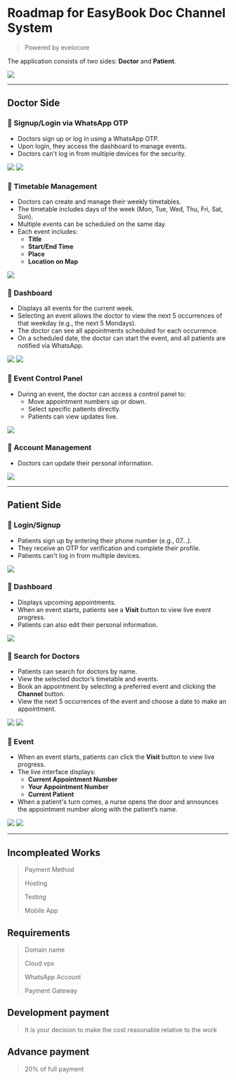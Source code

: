 # Roadmap for EasyBook Doc Channel System 
> Powered by evelocore

The application consists of two sides: **Doctor** and **Patient**.


<img src="./media/ss (2).png" />

---

## **Doctor Side**

### 🧢 Signup/Login via WhatsApp OTP
- Doctors sign up or log in using a WhatsApp OTP.
- Upon login, they access the dashboard to manage events.
- Doctors can't log in from multiple devices for the security.
<img src="./media/ss (11).png" />
<img src="./media/ss (14).png" />

### 🧢 Timetable Management
- Doctors can create and manage their weekly timetables.
- The timetable includes days of the week (Mon, Tue, Wed, Thu, Fri, Sat, Sun).
- Multiple events can be scheduled on the same day.
- Each event includes:
  - **Title**
  - **Start/End Time**
  - **Place**
  - **Location on Map**
<img src="./media/ss (4).png" />

### 🧢 Dashboard
- Displays all events for the current week.
- Selecting an event allows the doctor to view the next 5 occurrences of that weekday (e.g., the next 5 Mondays).
- The doctor can see all appointments scheduled for each occurrence.
- On a scheduled date, the doctor can start the event, and all patients are notified via WhatsApp.
<img src="./media/ss (5).png" />
<img src="./media/ss (6).png" />

### 🧢 Event Control Panel
- During an event, the doctor can access a control panel to:
  - Move appointment numbers up or down.
  - Select specific patients directly.
  - Patients can view updates live.
<img src="./media/ss (10).png" />

### 🧢 Account Management
- Doctors can update their personal information.
<img src="./media/ss (3).png" />

---

## **Patient Side**

### 🍅 Login/Signup
- Patients sign up by entering their phone number (e.g., 07...).
- They receive an OTP for verification and complete their profile.
- Patients can't log in from multiple devices.
<img src="./media/ss (1).png" />

### 🍅 Dashboard
- Displays upcoming appointments.
- When an event starts, patients see a **Visit** button to view live event progress.
- Patients can also edit their personal information.
<img src="./media/ss (7).png" />

### 🍅 Search for Doctors
- Patients can search for doctors by name.
- View the selected doctor’s timetable and events.
- Book an appointment by selecting a preferred event and clicking the **Channel** button.
- View the next 5 occurrences of the event and choose a date to make an appointment.
<img src="./media/ss (8).png" />
<img src="./media/ss (9).png" />

### 🍅 Event
- When an event starts, patients can click the **Visit** button to view live progress.
- The live interface displays:
  - **Current Appointment Number**
  - **Your Appointment Number**
  - **Current Patient**
- When a patient's turn comes, a nurse opens the door and announces the appointment number along with the patient’s name.
<img src="./media/ss (13).png" />
<img src="./media/ss (12).png" />

---

## Incompleated Works

> Payment Method
> 
> Hosting
>
> Testing
>
> Mobile App

## Requirements

> Domain name
>
> Cloud vps
>
> WhatsApp Account
>
> Payment Gateway

## Development payment

> It is your decision to make the cost reasonable relative to the work

## Advance payment

> 20% of full payment
